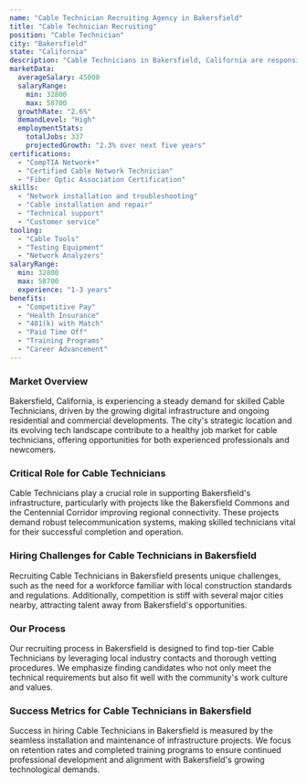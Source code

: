 ```yaml
---
name: "Cable Technician Recruiting Agency in Bakersfield"
title: "Cable Technician Recruiting"
position: "Cable Technician"
city: "Bakersfield"
state: "California"
description: "Cable Technicians in Bakersfield, California are responsible for installing, maintaining and repairing cable infrastructure for telecommunication services, such as television and internet."
marketData:
  averageSalary: 45000
  salaryRange:
    min: 32800
    max: 58700
  growthRate: "2.6%"
  demandLevel: "High"
  employmentStats:
    totalJobs: 337
    projectedGrowth: "2.3% over next five years"
certifications:
  - "CompTIA Network+"
  - "Certified Cable Network Technician"
  - "Fiber Optic Association Certification"
skills:
  - "Network installation and troubleshooting"
  - "Cable installation and repair"
  - "Technical support"
  - "Customer service"
tooling:
  - "Cable Tools"
  - "Testing Equipment"
  - "Network Analyzers"
salaryRange:
  min: 32800
  max: 58700
  experience: "1-3 years"
benefits:
  - "Competitive Pay"
  - "Health Insurance"
  - "401(k) with Match"
  - "Paid Time Off"
  - "Training Programs"
  - "Career Advancement"
---
```


### Market Overview
Bakersfield, California, is experiencing a steady demand for skilled Cable Technicians, driven by the growing digital infrastructure and ongoing residential and commercial developments. The city's strategic location and its evolving tech landscape contribute to a healthy job market for cable technicians, offering opportunities for both experienced professionals and newcomers.

### Critical Role for Cable Technicians
Cable Technicians play a crucial role in supporting Bakersfield's infrastructure, particularly with projects like the Bakersfield Commons and the Centennial Corridor improving regional connectivity. These projects demand robust telecommunication systems, making skilled technicians vital for their successful completion and operation.

### Hiring Challenges for Cable Technicians in Bakersfield
Recruiting Cable Technicians in Bakersfield presents unique challenges, such as the need for a workforce familiar with local construction standards and regulations. Additionally, competition is stiff with several major cities nearby, attracting talent away from Bakersfield's opportunities.

### Our Process
Our recruiting process in Bakersfield is designed to find top-tier Cable Technicians by leveraging local industry contacts and thorough vetting procedures. We emphasize finding candidates who not only meet the technical requirements but also fit well with the community's work culture and values.

### Success Metrics for Cable Technicians in Bakersfield
Success in hiring Cable Technicians in Bakersfield is measured by the seamless installation and maintenance of infrastructure projects. We focus on retention rates and completed training programs to ensure continued professional development and alignment with Bakersfield's growing technological demands.